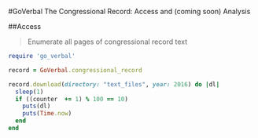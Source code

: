 #GoVerbal
The Congressional Record:  Access and (coming soon) Analysis

##Access
> Enumerate all pages of congressional record text

```ruby
require 'go_verbal'

record = GoVerbal.congressional_record

record.download(directory: "text_files", year: 2016) do |dl|
  sleep(1)
  if ((counter  += 1) % 100 == 10)
    puts(dl)
    puts(Time.now)
  end
end
```

